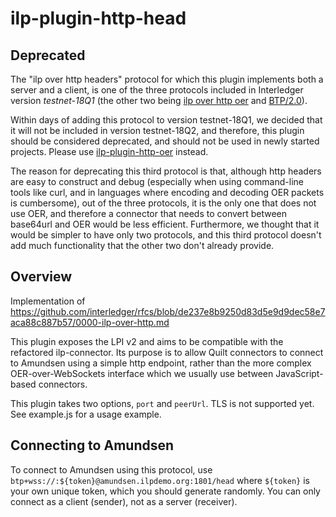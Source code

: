 # ilp-plugin-http-head


## Deprecated

The "ilp over http headers" protocol for which this plugin implements both a server and a client, is one of the three protocols included in Interledger version *testnet-18Q1* (the other two being [ilp over http oer](https://github.com/michielbdejong/ilp-plugin-http-oer) and [BTP/2.0](https://github.com/michielbdejong/ilp-plugin-btp)).

Within days of adding this protocol to version testnet-18Q1, we decided that it will not be included in version testnet-18Q2, and therefore, this plugin should be considered deprecated, and should not be used in newly started projects. Please use [ilp-plugin-http-oer](https://github.com/michielbdejong/ilp-plugin-http-oer) instead.

The reason for deprecating this third protocol is that, although http headers are easy to construct and debug (especially when using command-line tools like curl, and in languages where encoding and decoding OER packets is cumbersome), out of the three protocols, it is the only one that does not use OER, and therefore a connector that needs to convert between base64url and OER would be less efficient. Furthermore, we thought that it would be simpler to have only two protocols, and this third protocol doesn't add much functionality that the other two don't already provide.

## Overview

Implementation of https://github.com/interledger/rfcs/blob/de237e8b9250d83d5e9d9dec58e7aca88c887b57/0000-ilp-over-http.md

This plugin exposes the LPI v2 and aims to be compatible with the refactored ilp-connector. Its purpose is to allow Quilt
connectors to connect to Amundsen using a simple http endpoint, rather than the more complex OER-over-WebSockets interface
which we usually use between JavaScript-based connectors.

This plugin takes two options, `port` and `peerUrl`. TLS is not supported yet. See example.js for a usage example.

## Connecting to Amundsen

To connect to Amundsen using this protocol, use `btp+wss://:${token}@amundsen.ilpdemo.org:1801/head` where `${token}` is your own unique token, which you should generate randomly. You can only connect as a client (sender), not as a server (receiver).
